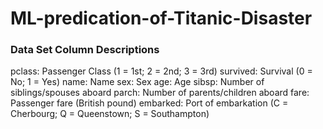 # ML-predication-of-Titanic-Disaster

### Data Set Column Descriptions

pclass: Passenger Class (1 = 1st; 2 = 2nd; 3 = 3rd)
survived: Survival (0 = No; 1 = Yes)
name: Name
sex: Sex
age: Age
sibsp: Number of siblings/spouses aboard
parch: Number of parents/children aboard
fare: Passenger fare (British pound)
embarked: Port of embarkation (C = Cherbourg; Q = Queenstown; S = Southampton)
